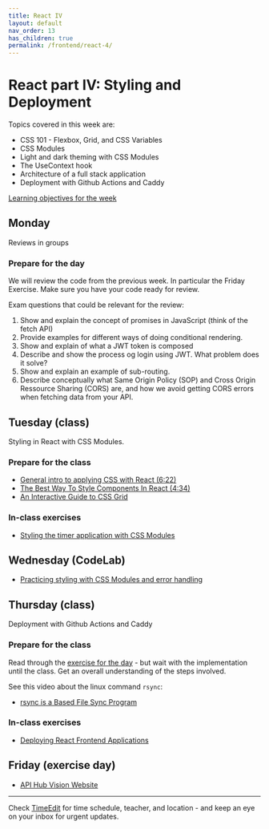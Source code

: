 ```yaml
---
title: React IV
layout: default
nav_order: 13
has_children: true
permalink: /frontend/react-4/
---
```


# React part IV: Styling and Deployment

Topics covered in this week are:

- CSS 101 - Flexbox, Grid, and CSS Variables
- CSS Modules
- Light and dark theming with CSS Modules
- The UseContext hook
- Architecture of a full stack application
- Deployment with Github Actions and Caddy

[Learning objectives for the week](./learningobjectives.md)

## Monday

Reviews in groups

### Prepare for the day

We will review the code from the previous week. In particular the Friday Exercise. Make sure you have your code ready for review.

Exam questions that could be relevant for the review:

1. Show and explain the concept of promises in JavaScript (think of the fetch API)
2. Provide examples for different ways of doing conditional rendering.
3. Show and explain of what a JWT token is composed
4. Describe and show the process og login using JWT. What problem does it solve?
5. Show and explain an example of sub-routing.
6. Describe conceptually what Same Origin Policy (SOP) and Cross Origin Ressource Sharing (CORS) are, and how we avoid getting CORS errors when fetching data from your API.

## Tuesday (class)

Styling in React with CSS Modules.

### Prepare for the class

- [General intro to applying CSS with React (6:22)](https://www.youtube.com/watch?v=ouncVBiye_M)
- [The Best Way To Style Components In React (4:34)](https://www.youtube.com/watch?v=i63WQrzrKag)
- [An Interactive Guide to CSS Grid](https://www.joshwcomeau.com/css/interactive-guide-to-grid/)

### In-class exercises

- [Styling the timer application with CSS Modules](./exercises/styling-with-css-modules.md)

## Wednesday (CodeLab)

- [Practicing styling with CSS Modules and error handling](./exercises/codelab.md)

## Thursday (class)

Deployment with Github Actions and Caddy

### Prepare for the class

Read through the [exercise for the day](../../toolbox/deployment_pipeline/frontend.md) - but wait with
the implementation until the class. Get an overall understanding of the steps involved.

See this video about the linux command `rsync`:

- [rsync is a Based File Sync Program](https://www.youtube.com/watch?v=iTnWIKHtOnA)

### In-class exercises

- [Deploying React Frontend Applications](../../toolbox/deployment_pipeline/frontend.md)

## Friday (exercise day)

- [API Hub Vision Website](./exercises/friday.md)

<hr>

Check [TimeEdit](https://skema.cphbusiness.dk/) for time schedule, teacher, and location - and keep an eye on your inbox for urgent updates.
